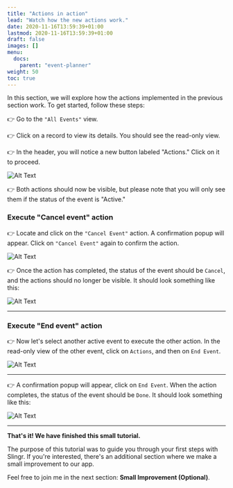 ```yaml
---
title: "Actions in action"
lead: "Watch how the new actions work."
date: 2020-11-16T13:59:39+01:00
lastmod: 2020-11-16T13:59:39+01:00
draft: false
images: []
menu:
  docs:
    parent: "event-planner"
weight: 50
toc: true
---
```


In this section, we will explore how the actions implemented in the previous section work. To get started, follow these steps:

👉 Go to the ``"All Events"`` view.

👉 Click on a record to view its details. You should see the read-only view.

👉 In the header, you will notice a new button labeled "Actions." Click on it to proceed.

![Alt Text]({{site.baseurl}}/images/vendor/event-planner/action-in-actions/ww_event_planner_cancel_event_action_runtime.png)

👉 Both actions should now be visible, but please note that you will only see them if the status of the event is "Active."

### Execute "Cancel event" action

👉 Locate and click on the ``"Cancel Event"`` action. A confirmation popup will appear. Click on ``"Cancel Event"`` again to confirm the action.

![Alt Text]({{site.baseurl}}/images/vendor/event-planner/action-in-actions/ww_event_planner_cancel_event_action_runtime.png)

👉 Once the action has completed, the status of the event should be `Cancel`, and the actions should no longer be visible. It should look something like this:

![Alt Text]({{site.baseurl}}/images/vendor/event-planner/action-in-actions/ww_event_planner_event_cancelled.png)

---

### Execute "End event" action

👉 Now let's select another active event to execute the other action. In the read-only view of the other event, click on `Actions`, and then on `End Event`.

![Alt Text]({{site.baseurl}}/images/vendor/event-planner/action-in-actions/ww_event_planner_end_event_action_runtime.png)

---

👉 A confirmation popup will appear, click on `End Event`. When the action completes, the status of the event should be `Done`. It should look something like this:

![Alt Text]({{site.baseurl}}/images/vendor/event-planner/action-in-actions/ww_event_planner_event_ended.png)

---

**That's it! We have finished this small tutorial.**

The purpose of this tutorial was to guide you through your first steps with Slingr. If you're interested, there's an additional section where we make a small improvement to our app.

Feel free to join me in the next section: **Small Improvement (Optional)**.


